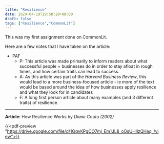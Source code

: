 ```yaml
---
title: "Resilience"
date: 2020-04-19T19:58:20+08:00
draft: false
tags: ["Resilience","CommonLit"]
---
```


This was my first assignment done on CommonLit.

Here are a few notes that I have taken on the article:

- PAF
  - P: This article was made primarily to inform readers about what successful people + businesses do in order to stay afloat in rough times, and how certain traits can lead to success.
  - A: As this article was part of the *Harvard Business Review*, this would lead to a more business-focused article - ie more of the text would be based around the idea of how businesses apply resilience and what they look for in candidates
  - F: A long first person article about many examples (and 3 different traits) of resilience.

---

**Article:** How Resilience Works by *Diane Coutu (2002)*

{{<pdf-preview "https://drive.google.com/file/d/1QqvKPgCO7mj_Em1JL8_oOsUHlIzQHaq_/view">}}
